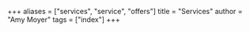 +++
aliases = ["services", "service", "offers"]
title = "Services"
author = "Amy Moyer"
tags = ["index"]
+++

